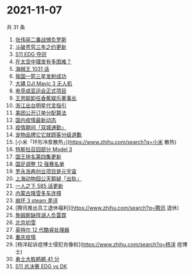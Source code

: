 # 2021-11-07

共 31 条

<!-- BEGIN ZHIHUSEARCH -->
<!-- 最后更新时间 Sun Nov 07 2021 14:13:30 GMT+0800 (China Standard Time) -->
1. [张伟丽二番战憾负罗斯](https://www.zhihu.com/search?q=张伟丽)
1. [斗破苍穹三年之约更新](https://www.zhihu.com/search?q=斗破苍穹三年之约)
1. [S11 EDG 夺冠 ](https://www.zhihu.com/search?q=EDG)
1. [在太空中理发有多困难？](https://www.zhihu.com/search?q=太空中理发)
1. [海贼王 1031 话](https://www.zhihu.com/search?q=海贼王)
1. [我国一箭三星发射成功](https://www.zhihu.com/search?q=一箭三星)
1. [大疆 DJI Mavic 3 无人机](https://www.zhihu.com/search?q=大疆无人机)
1. [电竞成亚运会正式项目](https://www.zhihu.com/search?q=亚运会电竞)
1. [王思聪卸任香蕉娱乐董事长](https://www.zhihu.com/search?q=王思聪)
1. [浙江出台明星代言指引](https://www.zhihu.com/search?q=明星代言)
1. [美团公开订单分配算法](https://www.zhihu.com/search?q=外卖算法)
1. [国内疫情最新动态](https://www.zhihu.com/search?q=疫情)
1. [疫情期间「双城通勤」](https://www.zhihu.com/search?q=双城通勤)
1. [宠物品牌它它就顾客分级道歉](https://www.zhihu.com/search?q=它它顾客分级)
1. [小米「环形冷泵散热」](https://www.zhihu.com/search?q=小米 散热)
1. [特斯拉召回部分 Model 3](https://www.zhihu.com/search?q=特斯拉)
1. [国王排名第四集更新](https://www.zhihu.com/search?q=国王排名)
1. [国足调整 12 强赛名单](https://www.zhihu.com/search?q=国足)
1. [罗永浩再创业项目是元宇宙](https://www.zhihu.com/search?q=罗永浩)
1. [上海动物园公天鹅疑「出轨」](https://www.zhihu.com/search?q=天鹅出轨)
1. [一人之下 585 话更新](https://www.zhihu.com/search?q=一人之下)
1. [内蒙古降雪多车连撞](https://www.zhihu.com/search?q=内蒙古降雪)
1. [崩坏 3 steam 差评](https://www.zhihu.com/search?q=崩坏3)
1. [腾讯推出员工退休福利](https://www.zhihu.com/search?q=腾讯 退休)
1. [詹姆斯缺阵湖人负雷霆](https://www.zhihu.com/search?q=湖人)
1. [北京初雪](https://www.zhihu.com/search?q=北京初雪)
1. [英特尔 12 代酷睿处理器](https://www.zhihu.com/search?q=12代酷睿)
1. [重庆疫情](https://www.zhihu.com/search?q=重庆疫情)
1. [杨洋起诉痘博士侵犯肖像权](https://www.zhihu.com/search?q=杨洋 痘博士)
1. [勇士大胜鹈鹕 41 分](https://www.zhihu.com/search?q=勇士)
1. [S11 总决赛 EDG vs DK](https://www.zhihu.com/search?q=EDG)
<!-- END ZHIHUSEARCH -->
